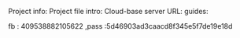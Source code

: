 Project info:
Project file intro:
Cloud-base server URL:
guides:

fb : 409538882105622 ,pass :5d46903ad3caacd8f345e5f7de19e18d
